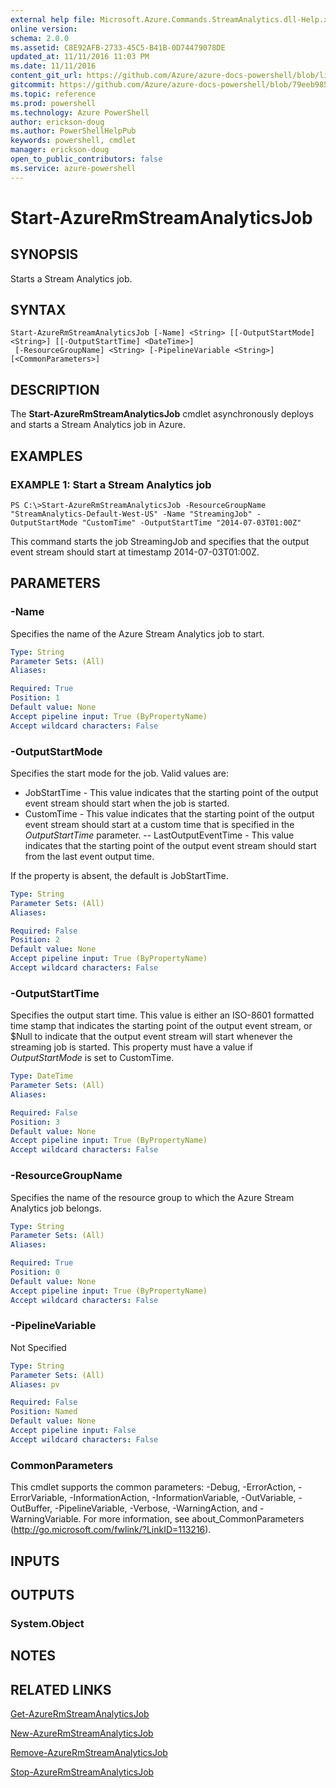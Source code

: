```yaml
---
external help file: Microsoft.Azure.Commands.StreamAnalytics.dll-Help.xml
online version: 
schema: 2.0.0
ms.assetid: C8E92AFB-2733-45C5-B41B-0D74479078DE
updated_at: 11/11/2016 11:03 PM
ms.date: 11/11/2016
content_git_url: https://github.com/Azure/azure-docs-powershell/blob/live/azureps-cmdlets-docs/ResourceManager/AzureRM.StreamAnalytics/v2.2.0/Start-AzureRmStreamAnalyticsJob.md
gitcommit: https://github.com/Azure/azure-docs-powershell/blob/79eeb985ea480979357fb4695832a0c3d29a48bf/azureps-cmdlets-docs/ResourceManager/AzureRM.StreamAnalytics/v2.2.0/Start-AzureRmStreamAnalyticsJob.md
ms.topic: reference
ms.prod: powershell
ms.technology: Azure PowerShell
author: erickson-doug
ms.author: PowerShellHelpPub
keywords: powershell, cmdlet
manager: erickson-doug
open_to_public_contributors: false
ms.service: azure-powershell
---
```


# Start-AzureRmStreamAnalyticsJob

## SYNOPSIS
Starts a Stream Analytics job.

## SYNTAX

```
Start-AzureRmStreamAnalyticsJob [-Name] <String> [[-OutputStartMode] <String>] [[-OutputStartTime] <DateTime>]
 [-ResourceGroupName] <String> [-PipelineVariable <String>] [<CommonParameters>]
```

## DESCRIPTION
The **Start-AzureRmStreamAnalyticsJob** cmdlet asynchronously deploys and starts a Stream Analytics job in Azure.

## EXAMPLES

### EXAMPLE 1: Start a Stream Analytics job
```
PS C:\>Start-AzureRmStreamAnalyticsJob -ResourceGroupName "StreamAnalytics-Default-West-US" -Name "StreamingJob" -OutputStartMode "CustomTime" -OutputStartTime "2014-07-03T01:00Z"
```

This command starts the job StreamingJob and specifies that the output event stream should start at timestamp 2014-07-03T01:00Z.

## PARAMETERS

### -Name
Specifies the name of the Azure Stream Analytics job to start.

```yaml
Type: String
Parameter Sets: (All)
Aliases: 

Required: True
Position: 1
Default value: None
Accept pipeline input: True (ByPropertyName)
Accept wildcard characters: False
```

### -OutputStartMode
Specifies the start mode for the job.
Valid values are: 

- JobStartTime - This value indicates that the starting point of the output event stream should start when the job is started.
- CustomTime - This value indicates that the starting point of the output event stream should start at a custom time that is specified in the *OutputStartTime* parameter. 
 -- LastOutputEventTime - This value indicates that the starting point of the output event stream should start from the last event output time.

If the property is absent, the default is JobStartTime.

```yaml
Type: String
Parameter Sets: (All)
Aliases: 

Required: False
Position: 2
Default value: None
Accept pipeline input: True (ByPropertyName)
Accept wildcard characters: False
```

### -OutputStartTime
Specifies the output start time.
This value is either an ISO-8601 formatted time stamp that indicates the starting point of the output event stream, or $Null to indicate that the output event stream will start whenever the streaming job is started.
This property must have a value if *OutputStartMode* is set to CustomTime.

```yaml
Type: DateTime
Parameter Sets: (All)
Aliases: 

Required: False
Position: 3
Default value: None
Accept pipeline input: True (ByPropertyName)
Accept wildcard characters: False
```

### -ResourceGroupName
Specifies the name of the resource group to which the Azure Stream Analytics job belongs.

```yaml
Type: String
Parameter Sets: (All)
Aliases: 

Required: True
Position: 0
Default value: None
Accept pipeline input: True (ByPropertyName)
Accept wildcard characters: False
```

### -PipelineVariable
Not Specified

```yaml
Type: String
Parameter Sets: (All)
Aliases: pv

Required: False
Position: Named
Default value: None
Accept pipeline input: False
Accept wildcard characters: False
```

### CommonParameters
This cmdlet supports the common parameters: -Debug, -ErrorAction, -ErrorVariable, -InformationAction, -InformationVariable, -OutVariable, -OutBuffer, -PipelineVariable, -Verbose, -WarningAction, and -WarningVariable. For more information, see about_CommonParameters (http://go.microsoft.com/fwlink/?LinkID=113216).

## INPUTS

## OUTPUTS

### System.Object

## NOTES

## RELATED LINKS

[Get-AzureRmStreamAnalyticsJob](xref:ResourceManager/AzureRM.StreamAnalytics/v2.2.0/Get-AzureRmStreamAnalyticsJob.md)

[New-AzureRmStreamAnalyticsJob](xref:ResourceManager/AzureRM.StreamAnalytics/v2.2.0/New-AzureRmStreamAnalyticsJob.md)

[Remove-AzureRmStreamAnalyticsJob](xref:ResourceManager/AzureRM.StreamAnalytics/v2.2.0/Remove-AzureRmStreamAnalyticsJob.md)

[Stop-AzureRmStreamAnalyticsJob](xref:ResourceManager/AzureRM.StreamAnalytics/v2.2.0/Stop-AzureRmStreamAnalyticsJob.md)



